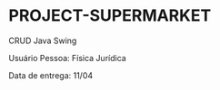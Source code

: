 # PROJECT-SUPERMARKET

CRUD Java Swing 

Usuário
Pessoa:
	Física
	Jurídica
	
Data de entrega: 11/04
